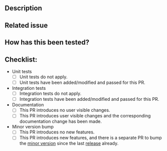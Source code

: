 ## Description
<!--- Describe your changes in detail. -->

## Related issue
<!--- Add a link to the issue (follow the b/XXX format for internal issues) -->

## How has this been tested?
<!--- Please describe how you tested the changes besides the automatically triggered unit tests when applicable. -->
<!--- Include sample output logs or metrics and/or screenshots of key results when applicable. -->

## Checklist:
- Unit tests
  - [ ] Unit tests do not apply.
  - [ ] Unit tests have been added/modified and passed for this PR.
- Integration tests
  - [ ] Integration tests do not apply.
  - [ ] Integration tests have been added/modified and passed for this PR.
- Documentation
  - [ ] This PR introduces no user visible changes.
  - [ ] This PR introduces user visible changes and the corresponding documentation change has been made.
- Minor version bump
  - [ ] This PR introduces no new features.
  - [ ] This PR introduces new features, and there is a separate PR to bump the [minor version](https://github.com/GoogleCloudPlatform/ops-agent/blob/master/VERSION) since the last [release](https://github.com/GoogleCloudPlatform/ops-agent/releases) already.
